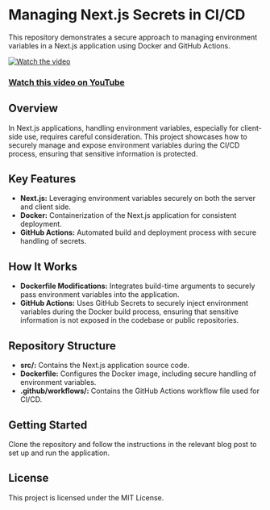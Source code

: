 # Managing Next.js Secrets in CI/CD
This repository demonstrates a secure approach to managing environment variables in a Next.js application using Docker and GitHub Actions.

[![Watch the video](https://img.youtube.com/vi/6nkF0WYy_Qo/maxresdefault.jpg)](https://youtu.be/6nkF0WYy_Qo)

### [Watch this video on YouTube](https://youtu.be/6nkF0WYy_Qo)

## Overview
In Next.js applications, handling environment variables, especially for client-side use, requires careful consideration. This project showcases how to securely manage and expose environment variables during the CI/CD process, ensuring that sensitive information is protected.

## Key Features
- **Next.js:** Leveraging environment variables securely on both the server and client side.
- **Docker:** Containerization of the Next.js application for consistent deployment.
- **GitHub Actions:** Automated build and deployment process with secure handling of secrets.
## How It Works
- **Dockerfile Modifications:** Integrates build-time arguments to securely pass environment  variables into the application.
- **GitHub Actions:** Uses GitHub Secrets to securely inject environment variables during the Docker build process, ensuring that sensitive information is not exposed in the codebase or public repositories.
## Repository Structure
- **src/:** Contains the Next.js application source code.
- **Dockerfile:** Configures the Docker image, including secure handling of environment variables.
- **.github/workflows/:** Contains the GitHub Actions workflow file used for CI/CD.
## Getting Started
Clone the repository and follow the instructions in the relevant blog post to set up and run the application.

## License
This project is licensed under the MIT License.
